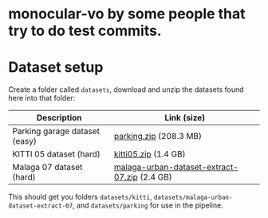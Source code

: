 # monocular-vo by some people that try to do test commits.

# Dataset setup

Create a folder called `datasets`, download and unzip the datasets found here into that folder:

Description | Link (size)
------------- | ----------
Parking garage dataset (easy) |	[parking.zip](https://rpg.ifi.uzh.ch/docs/teaching/2024/parking.zip) (208.3 MB)
KITTI 05 dataset (hard)	| [kitti05.zip](https://rpg.ifi.uzh.ch/docs/teaching/2024/kitti05.zip) (1.4 GB)
Malaga 07 dataset (hard) | [malaga-urban-dataset-extract-07.zip](https://rpg.ifi.uzh.ch/docs/teaching/2024/malaga-urban-dataset-extract-07.zip) (2.4 GB)

This should get you folders `datasets/kitti`, `datasets/malaga-urban-dataset-extract-07`, and `datasets/parking`
for use in the pipeline.
